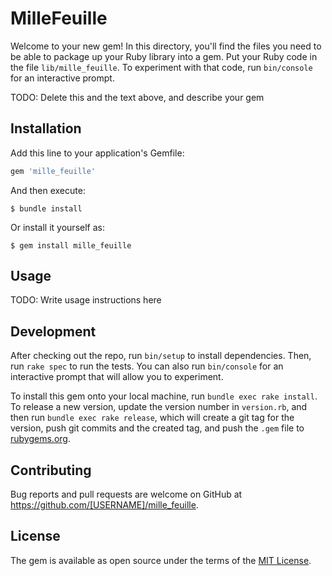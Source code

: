 # MilleFeuille

Welcome to your new gem! In this directory, you'll find the files you need to be able to package up your Ruby library into a gem. Put your Ruby code in the file `lib/mille_feuille`. To experiment with that code, run `bin/console` for an interactive prompt.

TODO: Delete this and the text above, and describe your gem

## Installation

Add this line to your application's Gemfile:

```ruby
gem 'mille_feuille'
```

And then execute:

    $ bundle install

Or install it yourself as:

    $ gem install mille_feuille

## Usage

TODO: Write usage instructions here

## Development

After checking out the repo, run `bin/setup` to install dependencies. Then, run `rake spec` to run the tests. You can also run `bin/console` for an interactive prompt that will allow you to experiment.

To install this gem onto your local machine, run `bundle exec rake install`. To release a new version, update the version number in `version.rb`, and then run `bundle exec rake release`, which will create a git tag for the version, push git commits and the created tag, and push the `.gem` file to [rubygems.org](https://rubygems.org).

## Contributing

Bug reports and pull requests are welcome on GitHub at https://github.com/[USERNAME]/mille_feuille.

## License

The gem is available as open source under the terms of the [MIT License](https://opensource.org/licenses/MIT).
